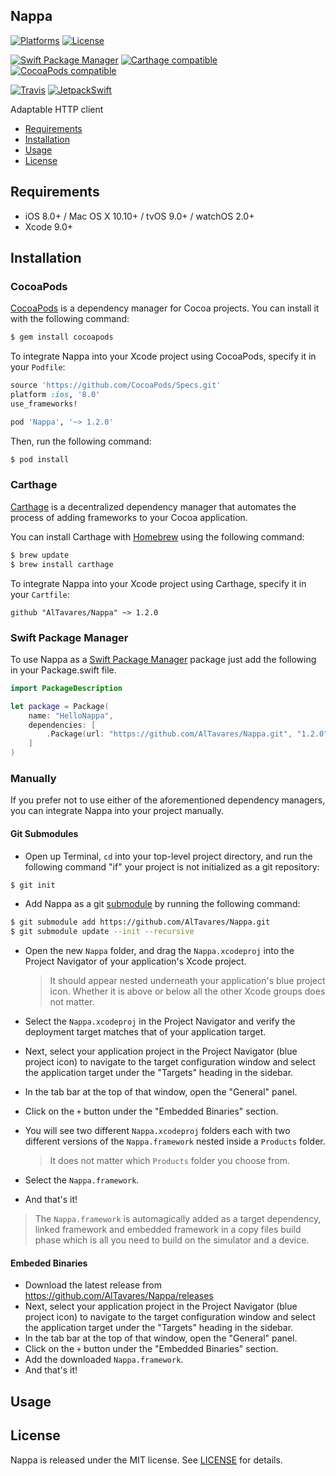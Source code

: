 ## Nappa

[![Platforms](https://img.shields.io/cocoapods/p/Nappa.svg)](https://cocoapods.org/pods/Nappa)
[![License](https://img.shields.io/cocoapods/l/Nappa.svg)](https://raw.githubusercontent.com/AlTavares/Nappa/master/LICENSE)

[![Swift Package Manager](https://img.shields.io/badge/Swift%20Package%20Manager-compatible-brightgreen.svg)](https://github.com/apple/swift-package-manager)
[![Carthage compatible](https://img.shields.io/badge/Carthage-compatible-4BC51D.svg?style=flat)](https://github.com/Carthage/Carthage)
[![CocoaPods compatible](https://img.shields.io/cocoapods/v/Nappa.svg)](https://cocoapods.org/pods/Nappa)

[![Travis](https://img.shields.io/travis/AlTavares/Nappa/master.svg)](https://travis-ci.org/AlTavares/Nappa/branches)
[![JetpackSwift](https://img.shields.io/badge/JetpackSwift-framework-red.svg)](http://github.com/JetpackSwift/Framework)

Adaptable HTTP client

- [Requirements](#requirements)
- [Installation](#installation)
- [Usage](#usage)
- [License](#license)

## Requirements

- iOS 8.0+ / Mac OS X 10.10+ / tvOS 9.0+ / watchOS 2.0+
- Xcode 9.0+

## Installation

### CocoaPods

[CocoaPods](http://cocoapods.org) is a dependency manager for Cocoa projects. You can install it with the following command:

```bash
$ gem install cocoapods
```

To integrate Nappa into your Xcode project using CocoaPods, specify it in your `Podfile`:

```ruby
source 'https://github.com/CocoaPods/Specs.git'
platform :ios, '8.0'
use_frameworks!

pod 'Nappa', '~> 1.2.0'
```

Then, run the following command:

```bash
$ pod install
```

### Carthage

[Carthage](https://github.com/Carthage/Carthage) is a decentralized dependency manager that automates the process of adding frameworks to your Cocoa application.

You can install Carthage with [Homebrew](http://brew.sh/) using the following command:

```bash
$ brew update
$ brew install carthage
```

To integrate Nappa into your Xcode project using Carthage, specify it in your `Cartfile`:

```ogdl
github "AlTavares/Nappa" ~> 1.2.0
```
### Swift Package Manager

To use Nappa as a [Swift Package Manager](https://swift.org/package-manager/) package just add the following in your Package.swift file.

``` swift
import PackageDescription

let package = Package(
    name: "HelloNappa",
    dependencies: [
        .Package(url: "https://github.com/AlTavares/Nappa.git", "1.2.0")
    ]
)
```

### Manually

If you prefer not to use either of the aforementioned dependency managers, you can integrate Nappa into your project manually.

#### Git Submodules

- Open up Terminal, `cd` into your top-level project directory, and run the following command "if" your project is not initialized as a git repository:

```bash
$ git init
```

- Add Nappa as a git [submodule](http://git-scm.com/docs/git-submodule) by running the following command:

```bash
$ git submodule add https://github.com/AlTavares/Nappa.git
$ git submodule update --init --recursive
```

- Open the new `Nappa` folder, and drag the `Nappa.xcodeproj` into the Project Navigator of your application's Xcode project.

    > It should appear nested underneath your application's blue project icon. Whether it is above or below all the other Xcode groups does not matter.

- Select the `Nappa.xcodeproj` in the Project Navigator and verify the deployment target matches that of your application target.
- Next, select your application project in the Project Navigator (blue project icon) to navigate to the target configuration window and select the application target under the "Targets" heading in the sidebar.
- In the tab bar at the top of that window, open the "General" panel.
- Click on the `+` button under the "Embedded Binaries" section.
- You will see two different `Nappa.xcodeproj` folders each with two different versions of the `Nappa.framework` nested inside a `Products` folder.

    > It does not matter which `Products` folder you choose from.

- Select the `Nappa.framework`.

- And that's it!

> The `Nappa.framework` is automagically added as a target dependency, linked framework and embedded framework in a copy files build phase which is all you need to build on the simulator and a device.

#### Embeded Binaries

- Download the latest release from https://github.com/AlTavares/Nappa/releases
- Next, select your application project in the Project Navigator (blue project icon) to navigate to the target configuration window and select the application target under the "Targets" heading in the sidebar.
- In the tab bar at the top of that window, open the "General" panel.
- Click on the `+` button under the "Embedded Binaries" section.
- Add the downloaded `Nappa.framework`.
- And that's it!

## Usage

## License

Nappa is released under the MIT license. See [LICENSE](https://github.com/AlTavares/Nappa/blob/master/LICENSE) for details.

